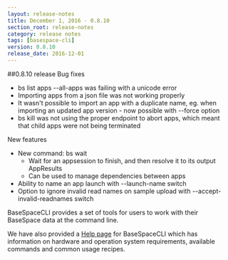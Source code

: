 ```yaml
---
layout: release-notes
title: December 1, 2016 - 0.8.10
section_root: release-notes
category: release notes
tags: [basespace-cli]
version: 0.8.10
release_date: 2016-12-01
---
```


##0.8.10 release
Bug fixes

- bs list apps --all-apps was failing with a unicode error
- Importing apps from a json file was not working properly
- It wasn't possible to import an app with a duplicate name, eg. when importing an updated app version - now possible with --force option
- bs kill was not using the proper endpoint to abort apps, which meant that child apps were not being terminated

New features

- New command: bs wait
    - Wait for an appsession to finish, and then resolve it to its output AppResults
    - Can be used to manage dependencies between apps
- Ability to name an app launch with --launch-name switch
- Option to ignore invalid read names on sample upload with --accept-invalid-readnames switch


BaseSpaceCLI provides a set of tools for users to work with their BaseSpace data at the command line.

We have also provided a [Help page](https://help.basespace.illumina.com/articles/descriptive/basespace-cli/) for BaseSpaceCLI which has information on hardware and operation system requirements, available commands and common usage recipes.

